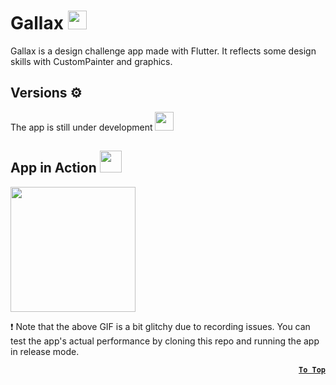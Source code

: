 # Gallax <img src='https://github.com/Hossam-Sayed/gallax/assets/83096913/0db4b6b1-8fd9-48eb-a52b-953e4a82a878' width="30"/>

Gallax is a design challenge app made with Flutter. It reflects some design skills with CustomPainter and graphics.

## Versions ⚙
The app is still under development <img src="https://github.com/Hossam-Sayed/todo/assets/83096913/83deec54-db83-41b9-b209-abe5fff5ec3b" width=30>

## App in Action <img src="https://github.com/Hossam-Sayed/gallax/assets/83096913/196e2315-2a9d-4e4c-950f-9ce0114755a1" width=35>
<img src="https://github.com/Hossam-Sayed/gallax/assets/83096913/c82d149e-0a21-4a27-8043-860ecb49809d" width="200"/>

❗ Note that the above GIF is a bit glitchy due to recording issues. You can test the app's actual performance by cloning this repo and running the app in release mode.
<div align=right>
  
**[`To Top`](#top)**
</div>
